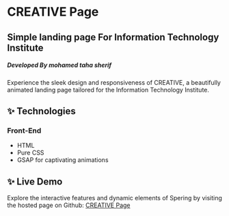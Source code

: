 # CREATIVE Page
## Simple landing page For Information Technology Institute
##### _Developed By mohamed taha sherif_

Experience the sleek design and responsiveness of CREATIVE, a beautifully animated landing page tailored for the Information Technology Institute.

## ✨ Technologies
### Front-End

- HTML 
- Pure CSS
- GSAP for captivating animations

## ✨ Live Demo

Explore the interactive features and dynamic elements of Spering by visiting the hosted page on Github:
[CREATIVE Page](https://mhmdtahasherif.github.io/CREATIVE/)
